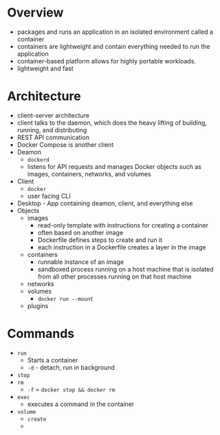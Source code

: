 # Overview
- packages and runs an application in an isolated environment called a container
- containers are lightweight and contain everything needed to run the application
- container-based platform allows for highly portable workloads.
- lightweight and fast

# Architecture
- client-server architecture
- client talks to the daemon, which does the heavy lifting of building, running, and distributing
- REST API communication
- Docker Compose is another client
- Deamon
	- `dockerd`
	- listens for API requests and manages Docker objects such as images, containers, networks, and volumes
- Client
	- `docker`
	- user facing CLI
- Desktop
		- App containing deamon, client, and everything else
- Objects
	- images
		- read-only template with instructions for creating a container
		- often based on another image
		- Dockerfile defines steps to create and run it
		- each instruction in a Dockerfile creates a layer in the image
	- containers
		- runnable instance of an image
		- sandboxed process running on a host machine that is isolated from all other processes running on that host machine
	- networks
	- volumes
		- `docker run --mount` 
	- plugins

# Commands
- `run`
	- Starts a container
	- `-d` - detach, run in background
- `stop`
- `rm`
	- `-f` = `docker stop && docker rm`
- `exec`
	- executes a command in the container
- `volume`
	- `create`
	- 